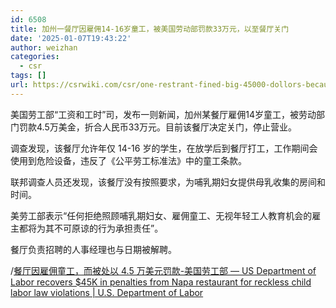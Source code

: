 ```yaml
---
id: 6508
title: 加州一餐厅因雇佣14-16岁童工，被美国劳动部罚款33万元，以至餐厅关门
date: '2025-01-07T19:43:22'
author: weizhan
categories:
  - csr
tags: []
url: https://csrwiki.com/csr/one-restrant-fined-big-45000-dollors-because-of-hiring-child-labor
---
```


美国劳工部“工资和工时”司，发布一则新闻，加州某餐厅雇佣14岁童工，被劳动部门罚款4.5万美金，折合人民币33万元。目前该餐厅决定关门，停止营业。

调查发现，该餐厅允许年仅 14-16 岁的学生，在放学后到餐厅打工，工作期间会使用到危险设备，违反了《公平劳工标准法》中的童工条款。

联邦调查人员还发现，该餐厅没有按照要求，为哺乳期妇女提供母乳收集的房间和时间。

美劳工部表示“任何拒绝照顾哺乳期妇女、雇佣童工、无视年轻工人教育机会的雇主都将为其不可原谅的行为承担责任”。

餐厅负责招聘的人事经理也与日期被解聘。

/[餐厅因雇佣童工，而被处以 4.5 万美元罚款-美国劳工部 — US Department of Labor recovers $45K in penalties from Napa restaurant for reckless child labor law violations | U.S. Department of Labor](https://www.dol.gov/newsroom/releases/whd/whd20241226)

